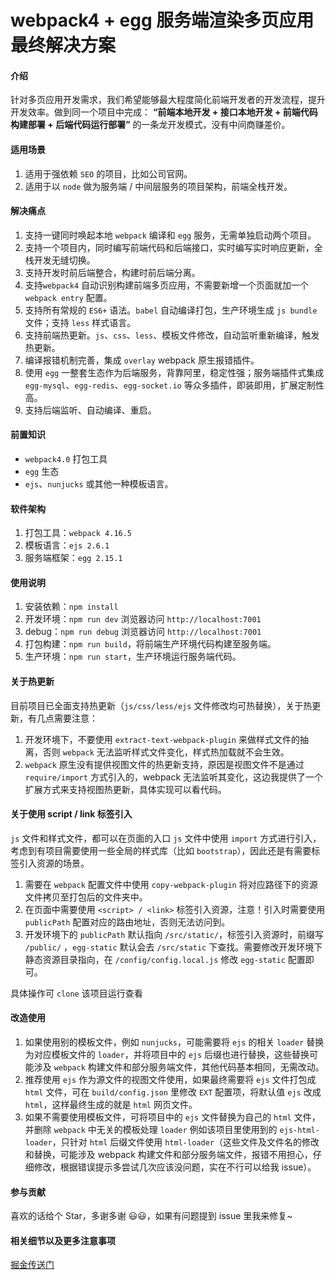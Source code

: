 # webpack4 + egg 服务端渲染多页应用最终解决方案

#### 介绍

针对多页应用开发需求，我们希望能够最大程度简化前端开发者的开发流程，提升开发效率。做到同一个项目中完成：
**“前端本地开发 + 接口本地开发 + 前端代码构建部署 + 后端代码运行部署”** 的一条龙开发模式，没有中间商赚差价。 

#### 适用场景
1. 适用于强依赖 `SEO` 的项目，比如公司官网。
2. 适用于以 `node` 做为服务端 / 中间层服务的项目架构，前端全栈开发。

#### 解决痛点

1. 支持一键同时唤起本地 `webpack` 编译和 `egg` 服务，无需单独启动两个项目。
2. 支持一个项目内，同时编写前端代码和后端接口，实时编写实时响应更新，全栈开发无缝切换。
3. 支持开发时前后端整合，构建时前后端分离。
4. 支持`webpack4` 自动识别构建前端多页应用，不需要新增一个页面就加一个 `webpack entry` 配置。
5. 支持所有常规的 `ES6+` 语法。`babel` 自动编译打包，生产环境生成 `js bundle` 文件；支持 `less` 样式语言。
6. 支持前端热更新。`js`、`css`、`less`、模板文件修改，自动监听重新编译，触发热更新。
7. 编译报错机制完善，集成 `overlay` webpack 原生报错插件。
8. 使用 `egg` 一整套生态作为后端服务，背靠阿里，稳定性强；服务端插件式集成 `egg-mysql`、`egg-redis`、`egg-socket.io` 等众多插件，即装即用，扩展定制性高。
9. 支持后端监听、自动编译、重启。

#### 前置知识

- `webpack4.0` 打包工具
- `egg` 生态
- `ejs`、`nunjucks` 或其他一种模板语言。

#### 软件架构

1. 打包工具：`webpack 4.16.5`
2. 模板语言：`ejs 2.6.1`
3. 服务端框架：`egg 2.15.1`

#### 使用说明

1. 安装依赖：`npm install`
2. 开发环境：`npm run dev` 浏览器访问 `http://localhost:7001`
2. debug：`npm run debug` 浏览器访问 `http://localhost:7001`
3. 打包构建：`npm run build`，将前端生产环境代码构建至服务端。
4. 生产环境：`npm run start`，生产环境运行服务端代码。

#### 关于热更新

目前项目已全面支持热更新（`js/css/less/ejs` 文件修改均可热替换），关于热更新，有几点需要注意：
1. 开发环境下，不要使用 `extract-text-webpack-plugin` 来做样式文件的抽离，否则 `webpack` 无法监听样式文件变化，样式热加载就不会生效。
2. `webpack` 原生没有提供视图文件的热更新支持，原因是视图文件不是通过 `require/import` 方式引入的，webpack 无法监听其变化，这边我提供了一个扩展方式来支持视图热更新，具体实现可以看代码。

#### 关于使用 script / link 标签引入
`js` 文件和样式文件，都可以在页面的入口 `js` 文件中使用 `import` 方式进行引入，考虑到有项目需要使用一些全局的样式库（比如 `bootstrap`），因此还是有需要标签引入资源的场景。

1. 需要在 `webpack` 配置文件中使用 `copy-webpack-plugin` 将对应路径下的资源文件拷贝至打包后的文件夹中。
2. 在页面中需要使用 `<script> / <link>` 标签引入资源，注意！引入时需要使用 `publicPath` 配置对应的路由地址，否则无法访问到。
3. 开发环境下的 `publicPath` 默认指向 `/src/static/`，标签引入资源时，前缀写 `/public/` ，`egg-static` 默认会去 `/src/static` 下查找。需要修改开发环境下静态资源目录指向，在 `/config/config.local.js` 修改 `egg-static` 配置即可。

具体操作可 `clone` 该项目运行查看

#### 改造使用

1. 如果使用别的模板文件，例如 `nunjucks`，可能需要将 `ejs` 的相关 `loader` 替换为对应模板文件的 `loader`，并将项目中的 `ejs` 后缀也进行替换，这些替换可能涉及 `webpack` 构建文件和部分服务端文件，其他代码基本相同，无需改动。
2. 推荐使用 `ejs` 作为源文件的视图文件使用，如果最终需要将 `ejs` 文件打包成 `html` 文件，可在 `build/config.json` 里修改 `EXT` 配置项，将默认值 `ejs` 改成 `html`，这样最终生成的就是 `html` 网页文件。
3. 如果不需要使用模板文件，可将项目中的 `ejs` 文件替换为自己的 `html` 文件，并删除 `webpack` 中无关的模板处理  `loader` 例如该项目里使用到的 `ejs-html-loader`，只针对 `html` 后缀文件使用 `html-loader`（这些文件及文件名的修改和替换，可能涉及 webpack 构建文件和部分服务端文件，报错不用担心，仔细修改，根据错误提示多尝试几次应该没问题，实在不行可以给我 issue）。

#### 参与贡献

喜欢的话给个 Star，多谢多谢 😃😃，如果有问题提到 issue 里我来修复~

#### 相关细节以及更多注意事项
[掘金传送门](https://juejin.im/post/5cb1aabdf265da037b6101d3)


